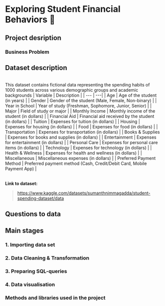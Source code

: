 # Exploring Student Financial Behaviors 🤔
## Project desription
### Business Problem
## Dataset description
<br/>This dataset contains fictional data representing the spending habits of 1000 students across various demographic groups and academic backgrounds
| Variable | Description  | 
| --- | ---| 
| Age | Age of the student (in years) |
| Gender | Gender of the student (Male, Female, Non-binary) |
| Year in School | Year of study (Freshman, Sophomore, Junior, Senior) |
| Major | Field of study or major |
| Monthly Income | Monthly income of the student (in dollars) |
| Financial Aid | Financial aid received by the student (in dollars) |
| Tuition | Expenses for tuition (in dollars) |
| Housing | Expenses for housing (in dollars) |
| Food | Expenses for food (in dollars) |
| Transportation | Expenses for transportation (in dollars) |
| Books & Supplies | Expenses for books and supplies (in dollars) |
| Entertainment | Expenses for entertainment (in dollars) |
| Personal Care | Expenses for personal care items (in dollars) |
| Technology | Expenses for technology (in dollars) |
| Health & Wellness | Expenses for health and wellness (in dollars) |
| Miscellaneous | Miscellaneous expenses (in dollars) |
| Preferred Payment Method | Preferred payment method (Cash, Credit/Debit Card, Mobile Payment App) |

<br/> **Link to dataset:**
 > https://www.kaggle.com/datasets/sumanthnimmagadda/student-spending-dataset/data
## Questions to data
## Main stages
### 1. Importing data set
### 2. Data Cleaning & Transformation
### 3. Preparing SQL-queries
### 4. Data visualisation
### Methods and libraries used in the project
